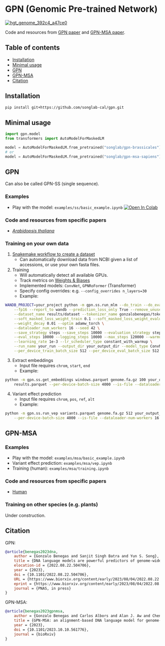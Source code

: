 # GPN (Genomic Pre-trained Network)
[![hgt_genome_392c4_a47ce0](https://user-images.githubusercontent.com/5766420/228109137-85d48559-d1ae-4c9a-94b5-c79fc06ad45d.png)](  https://genome.ucsc.edu/s/gbenegas/gpn-arabidopsis)

Code and resources from [GPN paper](https://doi.org/10.1101/2022.08.22.504706) and [GPN-MSA paper](https://doi.org/10.1101/2023.10.10.561776).

## Table of contents
- [Installation](#installation)
- [Minimal usage](#minimal-usage)
- [GPN](#gpn)
- [GPN-MSA](#gpn-msa)
- [Citation](#citation)

## Installation
```bash
pip install git+https://github.com/songlab-cal/gpn.git
```

## Minimal usage
```python
import gpn.model
from transformers import AutoModelForMaskedLM

model = AutoModelForMaskedLM.from_pretrained("songlab/gpn-brassicales")
# or
model = AutoModelForMaskedLM.from_pretrained("songlab/gpn-msa-sapiens")
```

## GPN
Can also be called GPN-SS (single sequence).

### Examples
* Play with the model: `examples/ss/basic_example.ipynb` [![Open In Colab](https://colab.research.google.com/assets/colab-badge.svg)](https://colab.research.google.com/github/songlab-cal/gpn/blob/main/examples/ss/basic_example.ipynb)

### Code and resources from specific papers
* [*Arabidopsis thaliana*](analysis/arabidopsis)

### Training on your own data
1. [Snakemake workflow to create a dataset](workflow/make_dataset)
    - Can automatically download data from NCBI given a list of accessions, or use your own fasta files.
2. Training
    - Will automatically detect all available GPUs.
    - Track metrics on [Weights & Biases](https://wandb.ai/)
    - Implemented models: `ConvNet`, `GPNRoFormer` (Transformer)
    - Specify config overrides: e.g. `--config_overrides n_layers=30`
    - Example:
```bash
WANDB_PROJECT=your_project python -m gpn.ss.run_mlm --do_train --do_eval \
    --fp16 --report_to wandb --prediction_loss_only True --remove_unused_columns False \
    --dataset_name results/dataset --tokenizer_name gonzalobenegas/tokenizer-dna-mlm \
    --soft_masked_loss_weight_train 0.1 --soft_masked_loss_weight_evaluation 0.0 \
    --weight_decay 0.01 --optim adamw_torch \
    --dataloader_num_workers 16 --seed 42 \
    --save_strategy steps --save_steps 10000 --evaluation_strategy steps \
    --eval_steps 10000 --logging_steps 10000 --max_steps 120000 --warmup_steps 1000 \
    --learning_rate 1e-3 --lr_scheduler_type constant_with_warmup \
    --run_name your_run --output_dir your_output_dir --model_type ConvNet \
    --per_device_train_batch_size 512 --per_device_eval_batch_size 512 --gradient_accumulation_steps 1
```
3. Extract embeddings
    - Input file requires `chrom`, `start`, `end`
    - Example:
```bash
python -m gpn.ss.get_embeddings windows.parquet genome.fa.gz 100 your_output_dir \
    results.parquet --per-device-batch-size 4000 --is-file --dataloader-num-workers 16
```
4. Variant effect prediction
    - Input file requires `chrom`, `pos`, `ref`, `alt`
    - Example:
```bash
python -m gpn.ss.run_vep variants.parquet genome.fa.gz 512 your_output_dir results.parquet \
    --per-device-batch-size 4000 --is-file --dataloader-num-workers 16
```

## GPN-MSA

### Examples
* Play with the model: `examples/msa/basic_example.ipynb`
* Variant effect prediction: `examples/msa/vep.ipynb`
* Training (human): `examples/msa/training.ipynb`

### Code and resources from specific papers
* [Human](analysis/human)

### Training on other species (e.g. plants)
Under construction.

## Citation
GPN:
```bibtex
@article{benegas2023dna,
	author = {Gonzalo Benegas and Sanjit Singh Batra and Yun S. Song},
	title = {DNA language models are powerful predictors of genome-wide variant effects},
	elocation-id = {2022.08.22.504706},
	year = {2023},
	doi = {10.1101/2022.08.22.504706},
	URL = {https://www.biorxiv.org/content/early/2023/08/04/2022.08.22.504706},
	eprint = {https://www.biorxiv.org/content/early/2023/08/04/2022.08.22.504706.full.pdf},
	journal = {PNAS, in press}
}
```

GPN-MSA:
```bibtex
@article{benegas2023gpnmsa,
	author = {Gonzalo Benegas and Carlos Albors and Alan J. Aw and Chengzhong Ye and Yun S. Song},
	title = {GPN-MSA: an alignment-based DNA language model for genome-wide variant effect prediction},
	year = {2023},
	doi = {10.1101/2023.10.10.561776},
	journal = {bioRxiv}
}
```